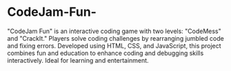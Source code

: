 # CodeJam-Fun-
"CodeJam Fun" is an interactive coding game with two levels: "CodeMess" and "CrackIt." Players solve coding challenges by rearranging jumbled code and fixing errors. Developed using HTML, CSS, and JavaScript, this project combines fun and education to enhance coding and debugging skills interactively. Ideal for learning and entertainment.
